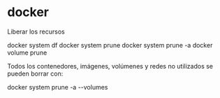 # docker


Liberar los recursos

docker system df
docker system prune
docker system prune -a
docker volume prune

Todos los contenedores, imágenes, volúmenes y redes no utilizados se pueden borrar con:

docker system prune -a --volumes


## 